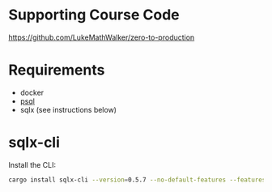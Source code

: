 # Supporting Course Code

https://github.com/LukeMathWalker/zero-to-production

# Requirements

- docker
- [psql](https://blog.timescale.com/blog/how-to-install-psql-on-mac-ubuntu-debian-windows/)
- sqlx (see instructions below)

# sqlx-cli

Install the CLI:

```bash
cargo install sqlx-cli --version=0.5.7 --no-default-features --features postgres
```
